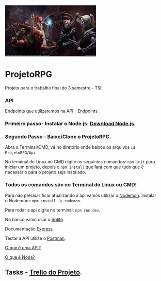 ![Logo](Images/dd.jpeg)

# ProjetoRPG


Projeto para o trabalho final do 3 semestre - TSI.
  ### API 
   Endpoints que utilizaremos na API - [Endpoints](Endpoints.md).


### Primeiro passo- Instalar o Node.js: [Download Node.js](https://nodejs.org/en/).

### Segundo Passo - Baixe/Clone o ProjetoRPG. 

Abra o Terminal/CMD, vá no diretório onde baixou os arquivos `cd ProjetoRPG/Api`.

No terminal do Linux ou CMD digite os seguintes comandos: `npm init` para iniciar um projeto, depois o `npm install` que fará com que tudo que é necessário para o projeto seja instalado.

### Todos os comandos são no Terminal do Linux ou CMD!

Para não precisar ficar atualizando a api vamos utilizar o [Nodemon](https://nodemon.io/).
Instalar o Nodemom: `npm install -g nodemon`.

Para rodar a api digite no terminal: `npm run dev`.

No banco vamo usar o [Sqlite](https://www.sqlite.org/index.html).

Documentação [Express](https://expressjs.com/).

Testar a API utilize o [Postman](https://www.getpostman.com).

[O que é uma API?](https://www.youtube.com/watch?v=vGuqKIRWosk)

[O que é Node?](https://www.youtube.com/watch?v=Oc71YSSA8Tk)

## Tasks - [Trello do Projeto](https://trello.com/b/LJAgiiLX/projeto-rpg).

